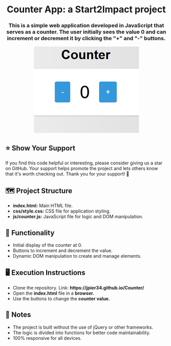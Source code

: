 <h1 align="center">Counter App: a Start2Impact project</h1>
<h3 align="center">This is a simple web application developed in JavaScript that serves as a counter. The user initially sees the value 0 and can increment or decrement it by clicking the "+" and "-" buttons.</h3>

<p align="center">
  <img alt="counter-screenshot" src="./img/counter-screenshot.PNG">
</p>

## ⭐️ Show Your Support

If you find this code helpful or interesting, please consider giving us a star on GitHub. Your support helps promote the project and lets others know that it's worth checking out. 
Thank you for your support! 🌟

## 🗺 Project Structure
<ul>
  <li><b>index.html:</b> Main HTML file.</li>
  <li><b>css/style.css:</b> CSS file for application styling.</li>
  <li><b>js/counter.js:</b> JavaScript file for logic and DOM manipulation.</li>
</ul>

## 🙌 Functionality
<ul>
<li>Initial display of the counter at 0.</li>
<li>Buttons to increment and decrement the value.</li>
<li>Dynamic DOM manipulation to create and manage elements.</li>
</ul>

## 🖥️ Execution Instructions
<ul>
<li>Clone the repository. Link: <strong>https://jpier34.github.io/Counter/</strong></li>
<li>Open the <b>index.html</b> file in a <b>browser.</b></li>
<li>Use the buttons to change the <b>counter value.</b></li>
</ul>

## 📜 Notes
<ul>
<li>The project is built without the use of jQuery or other frameworks.</li>
<li>The logic is divided into functions for better code maintainability.</li>
<li>100% responsive for all devices.</li>
</ul>
